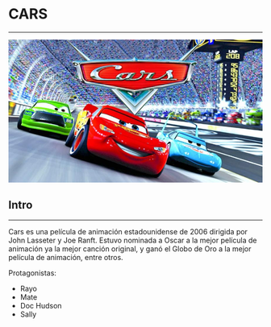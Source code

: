 # CARS
***
![Cars](img/cars.jpg)
## Intro
*** 
Cars es una película de animación estadounidense de 2006 dirigida por John Lasseter y Joe Ranft. Estuvo nominada a Oscar a la mejor película de animación ya la mejor canción original, y ganó el Globo de Oro a la mejor película de animación, entre otros.

Protagonistas:
 * Rayo
 * Mate
 * Doc Hudson
 * Sally

